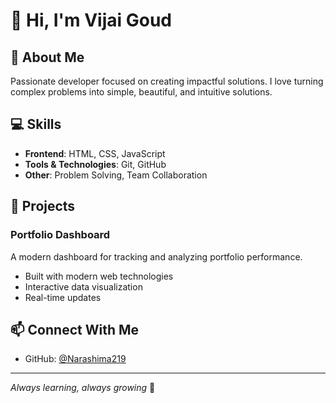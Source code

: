 # 👋 Hi, I'm Vijai Goud

## 🚀 About Me
Passionate developer focused on creating impactful solutions. I love turning complex problems into simple, beautiful, and intuitive solutions.

## 💻 Skills
- **Frontend**: HTML, CSS, JavaScript
- **Tools & Technologies**: Git, GitHub
- **Other**: Problem Solving, Team Collaboration

## 🌟 Projects
### Portfolio Dashboard
A modern dashboard for tracking and analyzing portfolio performance.
- Built with modern web technologies
- Interactive data visualization
- Real-time updates

## 📫 Connect With Me
- GitHub: [@Narashima219](https://github.com/Narashima219)

---
*Always learning, always growing* 🌱